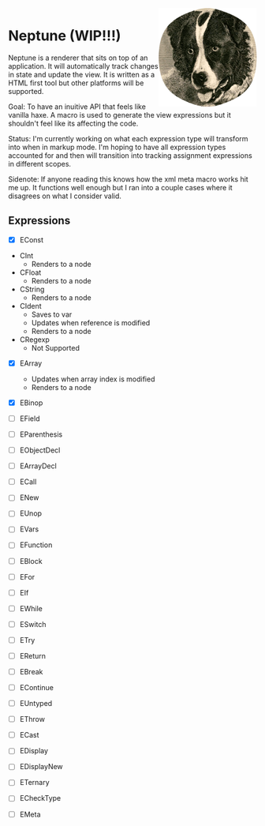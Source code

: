 <img src="./neptune.png" height="200"  align="right">

# Neptune (WIP!!!)

Neptune is a renderer that sits on top of an application. It will automatically track changes in state and update the view. It is written as a HTML first tool but other platforms will be supported.

Goal: To have an inuitive API that feels like vanilla haxe. A macro is used to generate the view expressions but it shouldn't feel like its affecting the code.

Status: I'm currently working on what each expression type will transform into when in markup mode. I'm hoping to have all expression types accounted for and then will transition into tracking assignment expressions in different scopes.

Sidenote: If anyone reading this knows how the xml meta macro works hit me up. It functions well enough but I ran into a couple cases where it disagrees on what I consider valid.

## Expressions

- [x] EConst
* CInt
  * Renders to a node
* CFloat
  * Renders to a node
* CString
  * Renders to a node
* CIdent
  * Saves to var
  * Updates when reference is modified
  * Renders to a node
* CRegexp
  * Not Supported

- [x] EArray
  * Updates when array index is modified
  * Renders to a node

- [x] EBinop

- [ ] EField

- [ ] EParenthesis

- [ ] EObjectDecl

- [ ] EArrayDecl

- [ ] ECall

- [ ] ENew

- [ ] EUnop

- [ ] EVars

- [ ] EFunction

- [ ] EBlock

- [ ] EFor

- [ ] EIf

- [ ] EWhile

- [ ] ESwitch

- [ ] ETry

- [ ] EReturn

- [ ] EBreak

- [ ] EContinue

- [ ] EUntyped

- [ ] EThrow

- [ ] ECast

- [ ] EDisplay

- [ ] EDisplayNew

- [ ] ETernary

- [ ] ECheckType

- [ ] EMeta

